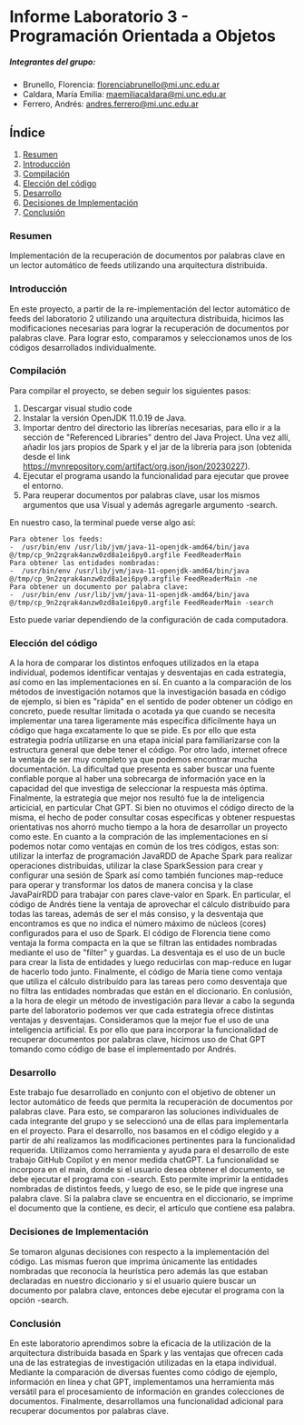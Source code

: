# Informe Laboratorio 3 - Programación Orientada a Objetos 

##### Integrantes del grupo: 

- Brunello, Florencia: florenciabrunello@mi.unc.edu.ar
- Caldara, Marí­a Emilia: maemiliacaldara@mi.unc.edu.ar
- Ferrero, Andrés: andres.ferrero@mi.unc.edu.ar

## Índice 
1. [Resumen](#resumen)
2. [Introducción](#introduccion)
3. [Compilación](#compilacion)
4. [Elección del código](#eleccion)
5. [Desarrollo](#desarrollo)
6. [Decisiones de Implementación](#decisiones)
7. [Conclusión](#conclusion)

### Resumen<a name="resumen"></a>
Implementación de la recuperación de documentos por palabras clave en un lector automático de feeds utilizando una arquitectura distribuida. 

### Introducción<a name="introduccion"></a>
En este proyecto, a partir de la re-implementación del lector automático de feeds del laboratorio 2 utilizando una arquitectura distribuida, hicimos las modificaciones necesarias para lograr la recuperación de documentos por palabras clave. Para lograr esto, comparamos y seleccionamos unos de los códigos desarrollados individualmente.

### Compilación<a name="compilacion"></a>
Para compilar el proyecto, se deben seguir los siguientes pasos: 
1) Descargar visual studio code
2) Instalar la versión OpenJDK 11.0.19 de Java. 
3) Importar dentro del directorio las librerías necesarias, para ello ir a la sección de "Referenced Libraries" dentro del Java Project. Una vez allí, añadir los jars propios de Spark y el jar de la librería para json (obtenida desde el link https://mvnrepository.com/artifact/org.json/json/20230227).
4) Ejecutar el programa usando la funcionalidad para ejecutar que provee el entorno. 
5) Para reuperar documentos por palabras clave, usar los mismos argumentos que usa Visual y además agregarle argumento -search.  

En nuestro caso, la terminal puede verse algo así: 

    Para obtener los feeds:
    -  /usr/bin/env /usr/lib/jvm/java-11-openjdk-amd64/bin/java @/tmp/cp_9n2zqrak4anzw0zd8a1ei6py0.argfile FeedReaderMain
    Para obtener las entidades nombradas: 
    -  /usr/bin/env /usr/lib/jvm/java-11-openjdk-amd64/bin/java @/tmp/cp_9n2zqrak4anzw0zd8a1ei6py0.argfile FeedReaderMain -ne
    Para obtener un documento por palabra clave:
    -  /usr/bin/env /usr/lib/jvm/java-11-openjdk-amd64/bin/java @/tmp/cp_9n2zqrak4anzw0zd8a1ei6py0.argfile FeedReaderMain -search

Esto puede variar dependiendo de la configuración de cada computadora.

### Elección del código<a name="eleccion"></a>
A la hora de comparar los distintos enfoques utilizados en la etapa individual, podemos identificar ventajas y desventajas en cada estrategia, así como en las implementaciones en sí.
En cuanto a la comparación de los métodos de investigación notamos que la investigación basada en código de ejemplo, si bien es "rápida" en el sentido de poder obtener un código en concreto, puede resultar limitada o acotada ya que cuando se necesita implementar una tarea ligeramente más específica difícilmente haya un código que haga excatamente lo que se pide. Es por ello que esta estrategia podría utilizarse en una etapa inicial para familiarizarse con la estructura general que debe tener el código. 
Por otro lado, internet ofrece la ventaja de ser muy completo ya que podemos encontrar mucha documentación. La dificultad que presenta es saber buscar una fuente confiable porque al haber una sobrecarga de información yace en la capacidad del que investiga de seleccionar la respuesta más óptima. 
Finalmente, la estrategia que mejor nos resultó fue la de inteligencia articicial, en particular Chat GPT. Si bien no otuvimos el código directo de la misma, el hecho de poder consultar cosas específicas y obtener respuestas orientativas nos ahorró mucho tiempo a la hora de desarrollar un proyecto como este. 
En cuanto a la compración de las implementaciones en sí podemos notar como ventajas en común de los tres códigos, estas son: utilizar la interfaz de programación JavaRDD de Apache Spark para realizar operaciones distribuidas, utilizar la clase SparkSession para crear y configurar una sesión de Spark así como también funciones map-reduce para operar y transformar los datos de manera concisa y la clase JavaPairRDD para trabajar con pares clave-valor en Spark.
En particular, el código de Andrés tiene la ventaja de aprovechar el cálculo distribuído para todas las tareas, además de ser el más consiso, y la desventaja que encontramos es que no indica el número máximo de núcleos (cores) configurados para el uso de Spark. El código de Florencia tiene como ventaja la forma compacta en la que se filtran las entidades nombradas mediante el uso de "filter" y guardas. La desventaja es el uso de un bucle para crear la lista de entidades y luego reducirlas con map-reduce en lugar de hacerlo todo junto. Finalmente, el código de María tiene como ventaja que utiliza el cálculo distribuído para las tareas pero como desventaja que no filtra las entidades nombradas que están en el diccionario.
En conlusión, a la hora de elegir un método de investigación para llevar a cabo la segunda parte del laboratorio podemos ver que cada estrategia ofrece distintas ventajas y desventajas. Consideramos que la mejor fue el uso de una inteligencia artificial. Es por ello que para incorporar la funcionalidad de recuperar documentos por palabras clave, hicimos uso de Chat GPT tomando como código de base el implementado por Andrés.


### Desarrollo<a name="desarrollo"></a>
Este trabajo fue desarrollado en conjunto con el objetivo de obtener un lector automático de feeds que permita la recuperación de documentos por palabras clave. Para esto, se compararon las soluciones individuales de cada integrante del grupo y se seleccionó una de ellas para implementarla en el proyecto.
Para el desarrollo, nos basamos en el código elegido y a partir de ahí realizamos las modificaciones pertinentes para la funcionalidad requerida. Utilizamos como herramienta y ayuda para el desarrollo de este trabajo GitHub Copilot y en menor medida chatGPT. 
La funcionalidad se incorpora en el main, donde si el usuario desea obtener el documento, se debe ejecutar el programa con -search. Esto permite imprimir la entidades nombradas de distintos feeds, y luego de eso, se le pide que ingrese una palabra clave. Si la palabra clave se encuentra en el diccionario, se imprime el documento que la contiene, es decir, el artículo que contiene esa palabra.

### Decisiones de Implementación<a name="decisiones"></a>
Se tomaron algunas decisiones con respecto a la implementación del código. Las mismas fueron que imprima únicamente las entidades nombradas que reconocía la heurística pero además las que estaban declaradas en nuestro diccionario y si el usuario quiere buscar un documento por palabra clave, entonces debe ejecutar el programa con la opción -search. 

### Conclusión<a name="conclusion"></a>
En este laboratorio aprendimos sobre la eficacia de la utilización de la arquitectura distribuida basada en Spark y las ventajas que ofrecen cada una de las estrategias de investigación utilizadas en la etapa individual. Mediante la comparación de diversas fuentes como código de ejemplo, información en línea y chat GPT, implementamos una herramienta más versátil para el procesamiento de información en grandes colecciones de documentos. Finalmente, desarrollamos una funcionalidad adicional para recuperar documentos por palabras clave.


 
